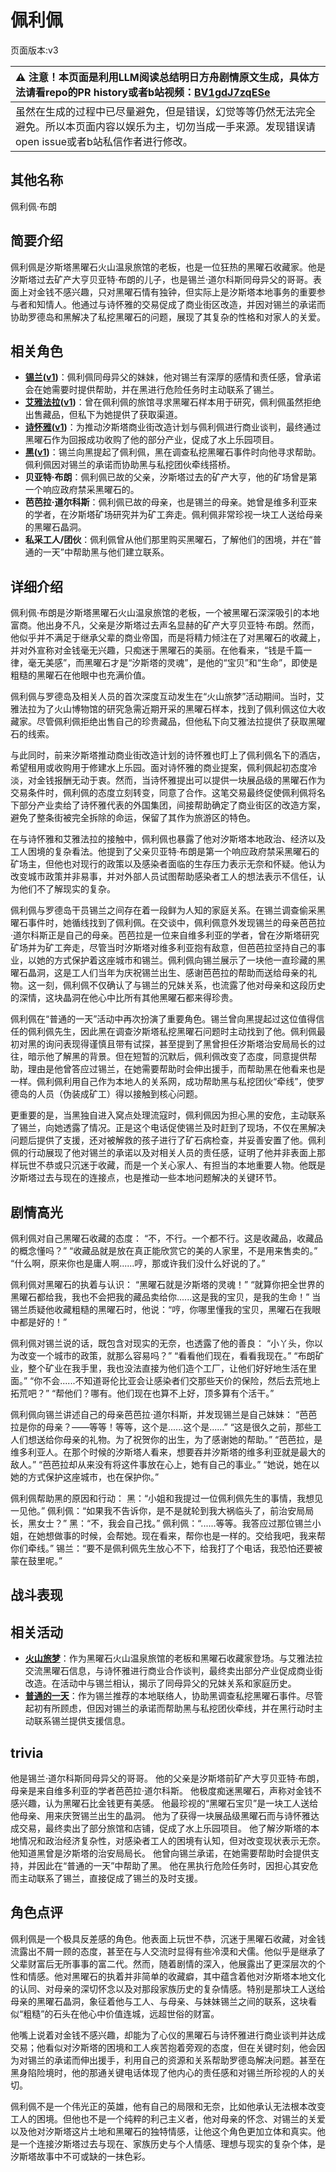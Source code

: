 # 佩利佩
页面版本:v3
 

| :warning: 注意！本页面是利用LLM阅读总结明日方舟剧情原文生成，具体方法请看repo的PR history或者b站视频：[BV1gdJ7zqESe](https://www.bilibili.com/video/BV1gdJ7zqESe/)         |
|:----------------------------|
| 虽然在生成的过程中已尽量避免，但是错误，幻觉等等仍然无法完全避免。所以本页面内容以娱乐为主，切勿当成一手来源。发现错误请open issue或者b站私信作者进行修改。|



## 其他名称
佩利佩·布朗
## 简要介绍
佩利佩是汐斯塔黑曜石火山温泉旅馆的老板，也是一位狂热的黑曜石收藏家。他是汐斯塔过去矿产大亨贝亚特·布朗的儿子，也是锡兰·道尔科斯同母异父的哥哥。表面上对金钱不感兴趣，只对黑曜石情有独钟，但实际上是汐斯塔本地事务的重要参与者和知情人。他通过与诗怀雅的交易促成了商业街区改造，并因对锡兰的承诺而协助罗德岛和黑解决了私挖黑曜石的问题，展现了其复杂的性格和对家人的关爱。
## 相关角色
-   **[锡兰](char_348_ceylon.md)([v1](../chars/char_348_ceylon.md))**：佩利佩同母异父的妹妹，他对锡兰有深厚的感情和责任感，曾承诺会在她需要时提供帮助，并在黑进行危险任务时主动联系了锡兰。
-   **[艾雅法拉](char_180_amgoat.md)([v1](../chars/char_180_amgoat.md))**：曾在佩利佩的旅馆寻求黑曜石样本用于研究，佩利佩虽然拒绝出售藏品，但私下为她提供了获取渠道。
-   **[诗怀雅](char_308_swire.md)([v1](../chars/char_308_swire.md))**：为推动汐斯塔商业街改造计划与佩利佩进行商业谈判，最终通过黑曜石作为回报成功收购了他的部分产业，促成了水上乐园项目。
-   **[黑](char_340_shwaz.md)([v1](../chars/char_340_shwaz.md))**：锡兰向黑提起了佩利佩，黑在调查私挖黑曜石事件时向他寻求帮助。佩利佩因对锡兰的承诺而协助黑与私挖团伙牵线搭桥。
-   **贝亚特·布朗**：佩利佩已故的父亲，汐斯塔过去的矿产大亨，他的矿场曾是第一个响应政府禁采黑曜石的。
-   **芭芭拉·道尔科斯**：佩利佩已故的母亲，也是锡兰的母亲。她曾是维多利亚来的学者，在汐斯塔矿场研究并为矿工奔走。佩利佩非常珍视一块工人送给母亲的黑曜石晶洞。
-   **私采工人/团伙**：佩利佩曾从他们那里购买黑曜石，了解他们的困境，并在“普通的一天”中帮助黑与他们建立联系。
## 详细介绍
佩利佩·布朗是汐斯塔黑曜石火山温泉旅馆的老板，一个被黑曜石深深吸引的本地富商。他出身不凡，父亲是汐斯塔过去声名显赫的矿产大亨贝亚特·布朗。然而，他似乎并不满足于继承父辈的商业帝国，而是将精力倾注在了对黑曜石的收藏上，并对外宣称对金钱毫无兴趣，只痴迷于黑曜石的美丽。在他看来，“钱是千篇一律，毫无美感”，而黑曜石才是“汐斯塔的灵魂”，是他的“宝贝”和“生命”，即使是粗糙的黑曜石在他眼中也充满价值。

佩利佩与罗德岛及相关人员的首次深度互动发生在“火山旅梦”活动期间。当时，艾雅法拉为了火山博物馆的研究急需近期开采的黑曜石样本，找到了佩利佩这位大收藏家。尽管佩利佩拒绝出售自己的珍贵藏品，但他私下向艾雅法拉提供了获取黑曜石的线索。

与此同时，前来汐斯塔推动商业街改造计划的诗怀雅也盯上了佩利佩名下的酒店，希望租用或收购用于修建水上乐园。面对诗怀雅的商业提案，佩利佩起初态度冷淡，对金钱报酬无动于衷。然而，当诗怀雅提出可以提供一块展品级的黑曜石作为交易条件时，佩利佩的态度立刻转变，同意了合作。这笔交易最终促使佩利佩将名下部分产业卖给了诗怀雅代表的外国集团，间接帮助确定了商业街区的改造方案，避免了整条街被完全拆除的命运，保留了其作为旅游区的特色。

在与诗怀雅和艾雅法拉的接触中，佩利佩也暴露了他对汐斯塔本地政治、经济以及工人困境的复杂看法。他提到了父亲贝亚特·布朗是第一个响应政府禁采黑曜石的矿场主，但他也对现行的政策以及感染者面临的生存压力表示无奈和怀疑。他认为改变城市政策并非易事，并对外部人员试图帮助感染者工人的想法表示不信任，认为他们不了解现实的复杂。

佩利佩与罗德岛干员锡兰之间存在着一段鲜为人知的家庭关系。在锡兰调查偷采黑曜石事件时，她循线找到了佩利佩。在交谈中，佩利佩意外发现锡兰的母亲芭芭拉·道尔科斯正是自己的母亲。芭芭拉是一位来自维多利亚的学者，曾在汐斯塔研究矿场并为矿工奔走，尽管当时汐斯塔对维多利亚抱有敌意，但芭芭拉坚持自己的事业，以她的方式保护着这座城市和锡兰。佩利佩向锡兰展示了一块他一直珍藏的黑曜石晶洞，这是工人们当年为庆祝锡兰出生、感谢芭芭拉的帮助而送给母亲的礼物。这一刻，佩利佩不仅确认了与锡兰的兄妹关系，也流露了他对母亲和这段历史的深情，这块晶洞在他心中比所有其他黑曜石都来得珍贵。

佩利佩在“普通的一天”活动中再次扮演了重要角色。锡兰曾向黑提起过这位值得信任的佩利佩先生，因此黑在调查汐斯塔私挖黑曜石问题时主动找到了他。佩利佩最初对黑的询问表现得谨慎且带有试探，甚至提到了黑曾担任汐斯塔治安局局长的过往，暗示他了解黑的背景。但在短暂的沉默后，佩利佩改变了态度，同意提供帮助，理由是他曾答应过锡兰，在她需要帮助时会伸出援手，而帮助黑在他看来也是一样。佩利佩利用自己作为本地人的关系网，成功帮助黑与私挖团伙“牵线”，使罗德岛的人员（伪装成矿工）得以接触到核心问题。

更重要的是，当黑独自进入窝点处理流寇时，佩利佩因为担心黑的安危，主动联系了锡兰，向她透露了情况。正是这个电话促使锡兰及时赶到了现场，不仅在黑解决问题后提供了支援，还对被解救的孩子进行了矿石病检查，并妥善安置了他。佩利佩的行动展现了他对锡兰的承诺以及对相关人员的责任感，证明了他并非表面上那样玩世不恭或只沉迷于收藏，而是一个关心家人、有担当的本地重要人物。他既是汐斯塔过去与现在的连接点，也是推动一些本地问题解决的关键环节。
## 剧情高光
佩利佩对自己黑曜石收藏的态度：
“不，不行。一个都不行。这是收藏品，收藏品的概念懂吗？”
“收藏品就是放在真正能欣赏它的美的人家里，不是用来售卖的。”
“什么啊，原来你也是庸人啊......哼，那或许我们没什么好说的了。”

佩利佩对黑曜石的执着与认识：
“黑曜石就是汐斯塔的灵魂！”
“就算你把全世界的黑曜石都给我，我也不会把我的藏品卖给你......这是我的宝贝，是我的生命！”
当锡兰质疑他收藏粗糙的黑曜石时，他说：“哼，你哪里懂我的宝贝，黑曜石在我眼中都是好的！”

佩利佩对锡兰说的话，既包含对现实的无奈，也透露了他的善良：
“小丫头，你以为改变一个城市的政策，就那么容易吗？”
“看看他们现在，看看我现在。”
“布朗矿业，整个矿业在我手里，我也没法直接为他们造个工厂，让他们好好地生活在里面。”
“你不会......不知道哥伦比亚会让感染者们交那些天价的保险，然后去荒地上拓荒吧？”
“帮他们？哪有。他们现在也算不上好，顶多算有个活干。”

佩利佩向锡兰讲述自己的母亲芭芭拉·道尔科斯，并发现锡兰是自己妹妹：
“芭芭拉是你的母亲？——等等！等等，这个是......这个是......”
“这是很久之前，那些工人们想送给你母亲的礼物。为了祝贺你的出生，为了感谢她的帮助。”
“芭芭拉，是维多利亚人。在那个时候的汐斯塔人看来，想要吞并汐斯塔的维多利亚就是最大的敌人。”
“芭芭拉却从来没有将这件事放在心上，她有自己的事业。”
“她说，她在以她的方式保护这座城市，也在保护你。”

佩利佩帮助黑的原因和行动：
黑：“小姐和我提过一位佩利佩先生的事情，我想见一见他。”
佩利佩：“如果我不告诉你，是不是就轮到我大祸临头了，前治安局局长，黑女士？”
黑：“不，我会自己找。”
佩利佩：“......等等。我答应过那位锡兰小姐，在她想做事的时候，会帮她。现在看来，帮你也是一样的。交给我吧，我来帮你们牵线。”
锡兰：“要不是佩利佩先生放心不下，给我打了个电话，我恐怕还要被蒙在鼓里呢。”
## 战斗表现

## 相关活动
-   **[火山旅梦](../stories/act27side.md)**：作为黑曜石火山温泉旅馆的老板和黑曜石收藏家登场。与艾雅法拉交流黑曜石信息，与诗怀雅进行商业合作谈判，最终卖出部分产业促成商业街改造。在活动中与锡兰相认，揭示了同母异父的兄妹关系和家庭历史。
-   **[普通的一天](../stories/story_shwaz_set_2.md)**：作为锡兰推荐的本地联络人，协助黑调查私挖黑曜石事件。尽管起初有所顾虑，但因对锡兰的承诺而帮助黑与私挖团伙牵线，并在黑行动时主动联系锡兰提供支援信息。
## trivia
他是锡兰·道尔科斯同母异父的哥哥。
他的父亲是汐斯塔前矿产大亨贝亚特·布朗，母亲是来自维多利亚的学者芭芭拉·道尔科斯。
他极度痴迷黑曜石，声称对金钱不感兴趣，认为黑曜石比金钱更有美感。
他最珍视的“黑曜石宝贝”是一块工人送给他母亲、用来庆贺锡兰出生的晶洞。
他为了获得一块展品级黑曜石而与诗怀雅达成交易，最终卖出了部分旅馆和店铺，促成了水上乐园项目。
他了解汐斯塔的本地情况和政治经济复杂性，对感染者工人的困境有认知，但对改变现状表示无奈。
他知道黑曾是汐斯塔的治安局局长。
他曾向锡兰承诺，在她需要帮助时会提供支持，并因此在“普通的一天”中帮助了黑。
他在黑执行危险任务时，因担心其安危而主动联系了锡兰，直接促成了锡兰的及时支援。
## 角色点评
佩利佩是一个极具反差感的角色。他表面上玩世不恭，沉迷于黑曜石收藏，对金钱流露出不屑一顾的态度，甚至在与人交流时显得有些冷漠和犬儒。他似乎是继承了父辈财富后无所事事的富二代。然而，随着剧情的深入，他展露出了更深层次的个性和情感。他对黑曜石的执着并非简单的收藏癖，其中蕴含着他对汐斯塔本地文化的认同、对母亲的深切怀念以及对那段家族历史的复杂情感。特别是那块工人送给母亲的黑曜石晶洞，象征着他与工人、与母亲、与妹妹锡兰之间的联系，这块看似“粗糙”的石头在他心中价值连城，远超世俗的财富。

他嘴上说着对金钱不感兴趣，却能为了心仪的黑曜石与诗怀雅进行商业谈判并达成交易；他看似对汐斯塔的困境和工人疾苦抱着旁观的态度，但在关键时刻，他会因为对锡兰的承诺而伸出援手，利用自己的资源和关系帮助罗德岛解决问题。甚至在黑身陷险境时，他的那通关键电话体现了他内心的责任感和对锡兰所珍视的人的关切。

佩利佩不是一个伟光正的英雄，他有自己的局限和无奈，比如他承认无法根本改变工人的困境。但他也不是一个纯粹的利己主义者，他对母亲的怀念、对锡兰的关爱以及他对汐斯塔这片土地和黑曜石的独特情感，让他这个角色更加立体和真实。他是一个连接汐斯塔过去与现在、家族历史与个人情感、理想与现实的复杂个体，是汐斯塔故事中不可或缺的一抹色彩。